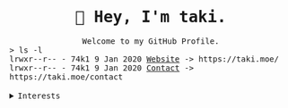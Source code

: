 <div align="center">

  <h1><samp>🖖 Hey, I'm taki.</samp></h1>
  <samp>Welcome to my GitHub Profile.</samp>

</div>

<div>
  <samp>> ls -l</samp>
  <br>
  <samp>lrwxr--r--  - 74k1  9 Jan 2020 <a href="https://taki.moe/">Website</a> -> https://taki.moe/</samp><br>
  <samp>lrwxr--r--  - 74k1  9 Jan 2020 <a href="https://taki.moe/contact">Contact</a> -> https://taki.moe/contact</samp>
</div>
<br>
<details align="left">
   <summary><samp>Interests</samp></summary>
   <p align="left">
    <br>
    <a href="https://github.com/74k1?tab=repositories" target="_blank"><img alt="NixOS" src="https://img.shields.io/badge/NixOS-3559a1?style=flat-square&logo=NixOS&logoColor=%23b3deff"></a>
    <a href="https://github.com/74k1?tab=repositories" target="_blank"><img alt="gnu-bash" src="https://img.shields.io/badge/Bash-121011?style=flat-square&logo=gnu-bash&logoColor=white"></a>
    <a href="https://github.com/74k1?tab=repositories" target="_blank"><img alt="awesomelists" src="https://img.shields.io/badge/Awesome-fc60a8?style=flat-square&logo=awesomelists&logoColor=white"></a>
    <a href="https://github.com/74k1?tab=repositories" target="_blank"><img alt="neovim" src="https://img.shields.io/badge/Neovim-%2357A143.svg?&style=flat-square&logo=neovim&logoColor=white"></a>
    <br><br>
    <a href="https://github.com/74k1" target="_blank"><img alt="74k1" src="https://badges.pufler.dev/visits/74k1/74k1?logo=GitHub&label=visits&color=success&logoColor=white&style=flat-square"/></a>
    <a href="https://github.com/74k1/74k1" target="_blank"><img alt="GitHub hits" src="https://img.shields.io/github/last-commit/74k1/74k1?label=profile%20updated&style=flat-square"></a>
  </samp></p>

  <samp>
  If I happen to write in any other language, don't expect me to be an expert in it.<br>I'm no programmer. Just the regular IT guy.
  </samp>
  
</details>
